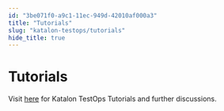 ```yaml
---
id: "3be071f0-a9c1-11ec-949d-42010af000a3"
title: "Tutorials"
slug: "katalon-testops/tutorials"
hide_title: true
---
```

  

# <a id="id" class="anchor_top_offset"/><a id="ariaid-title1" class="anchor_top_offset"/>Tutorials

  
    
<p xmlns="http://www.w3.org/1999/xhtml" className="p">Visit <a className="xref j-external-link" href="https://forum.katalon.com/c/katalon-analytics/tutorials/56" target="_blank">here</a>   for Katalon TestOps Tutorials and further discussions.</p> 
  

